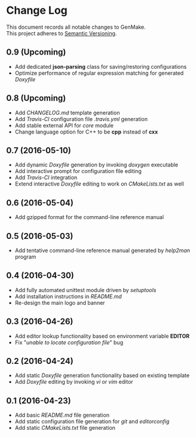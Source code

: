 # Change Log
This document records all notable changes to GenMake.  
This project adheres to [Semantic Versioning](http://semver.org/).

## 0.9 (Upcoming)
* Add dedicated **json-parsing** class for saving/restoring configurations
* Optimize performance of regular expression matching for generated *Doxyfile*

## 0.8 (Upcoming)
* Add *CHANGELOG.md* template generation
* Add *Travis-CI* configuration file *.travis.yml* generation
* Add stable external API for *core* module
* Change language option for C++ to be **cpp** instead of **cxx**

## 0.7 (2016-05-10)
* Add dynamic *Doxyfile* generation by invoking *doxygen* executable
* Add interactive prompt for configuration file editing
* Add *Travis-CI* integration
* Extend interactive *Doxyfile* editing to work on *CMakeLists.txt* as well

## 0.6 (2016-05-04)
* Add gzipped format for the command-line reference manual

## 0.5 (2016-05-03)
* Add tentative command-line reference manual generated by *help2man* program

## 0.4 (2016-04-30)
* Add fully automated unittest module driven by *setuptools*
* Add installation instructions in *README.md*
* Re-design the main logo and banner

## 0.3 (2016-04-26)
* Add editor lookup functionality based on environment variable **EDITOR**
* Fix "*unable to locate configuration file*" bug

## 0.2 (2016-04-24)
* Add static *Doxyfile* generation functionality based on existing template
* Add *Doxyfile* editing by invoking *vi* or *vim* editor

## 0.1 (2016-04-23)
* Add basic *README.md* file generation
* Add static configuration file generation for *git* and *editorconfig*
* Add static *CMakeLists.txt* file generation
